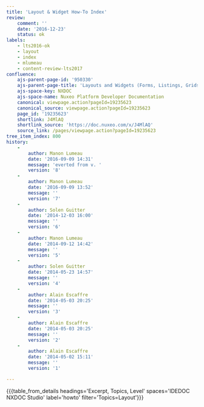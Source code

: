 ```yaml
---
title: 'Layout & Widget How-To Index'
review:
    comment: ''
    date: '2016-12-23'
    status: ok
labels:
    - lts2016-ok
    - layout
    - index
    - mlumeau
    - content-review-lts2017
confluence:
    ajs-parent-page-id: '950330'
    ajs-parent-page-title: 'Layouts and Widgets (Forms, Listings, Grids)'
    ajs-space-key: NXDOC
    ajs-space-name: Nuxeo Platform Developer Documentation
    canonical: viewpage.action?pageId=19235623
    canonical_source: viewpage.action?pageId=19235623
    page_id: '19235623'
    shortlink: J4MlAQ
    shortlink_source: 'https://doc.nuxeo.com/x/J4MlAQ'
    source_link: /pages/viewpage.action?pageId=19235623
tree_item_index: 800
history:
    -
        author: Manon Lumeau
        date: '2016-09-09 14:31'
        message: 'everted from v. '
        version: '8'
    -
        author: Manon Lumeau
        date: '2016-09-09 13:52'
        message: ''
        version: '7'
    -
        author: Solen Guitter
        date: '2014-12-03 16:00'
        message: ''
        version: '6'
    -
        author: Manon Lumeau
        date: '2014-09-12 14:42'
        message: ''
        version: '5'
    -
        author: Solen Guitter
        date: '2014-05-23 14:57'
        message: ''
        version: '4'
    -
        author: Alain Escaffre
        date: '2014-05-03 20:25'
        message: ''
        version: '3'
    -
        author: Alain Escaffre
        date: '2014-05-03 20:25'
        message: ''
        version: '2'
    -
        author: Alain Escaffre
        date: '2014-05-02 15:11'
        message: ''
        version: '1'

---
```

{{{table_from_details headings='Excerpt, Topics, Level' spaces='IDEDOC NXDOC Studio' label='howto' filter='Topics=Layout'}}}
